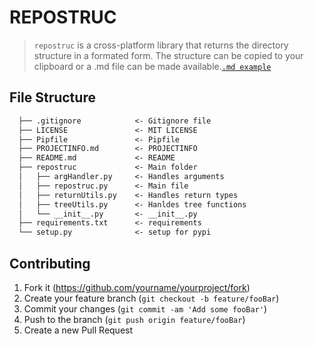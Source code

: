 # REPOSTRUC

>`repostruc` is a cross-platform library that returns the directory structure in a formated form. The structure can be copied to your clipboard or a .md file can be made available.[`.md example`](PROJECTINFO.md)

## File Structure

```markdown
  ├── .gitignore            <- Gitignore file
  ├── LICENSE               <- MIT LICENSE
  ├── Pipfile               <- Pipfile
  ├── PROJECTINFO.md        <- PROJECTINFO 
  ├── README.md             <- README
  ├── repostruc             <- Main folder
  │   ├── argHandler.py     <- Handles arguments
  │   ├── repostruc.py      <- Main file
  │   ├── returnUtils.py    <- Handles return types
  │   ├── treeUtils.py      <- Hanldes tree functions
  │   └── __init__.py       <- __init__.py
  ├── requirements.txt      <- requirements
  └── setup.py              <- setup for pypi

```

## Contributing

1. Fork it (<https://github.com/yourname/yourproject/fork>)
2. Create your feature branch (`git checkout -b feature/fooBar`)
3. Commit your changes (`git commit -am 'Add some fooBar'`)
4. Push to the branch (`git push origin feature/fooBar`)
5. Create a new Pull Request
